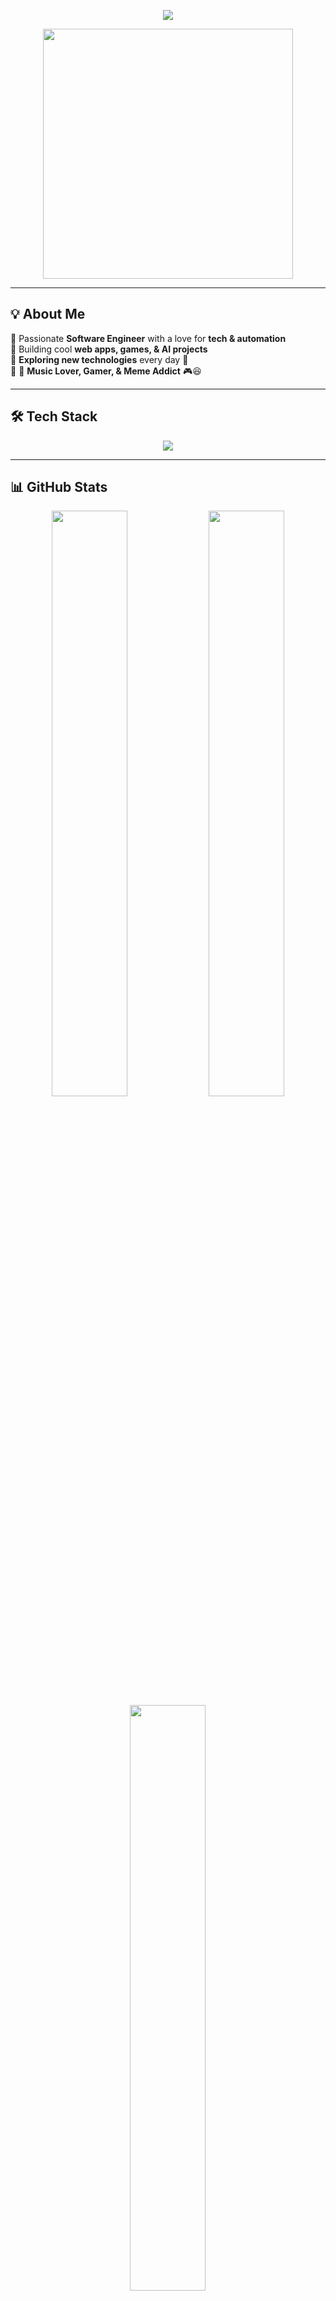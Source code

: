 <!-- Banner -->
<p align="center">
  <img src="https://readme-typing-svg.herokuapp.com?font=Fira+Code&size=25&pause=1000&color=F77F00&center=true&vCenter=true&width=600&height=50&lines=Hey+there!+I'm+Prasanna+👋;Software+Developer+🚀;Tech+Enthusiast+💻;Always+Learning+New+Things+📚" />
</p>

<p align="center">
  <img src="https://media.giphy.com/media/qgQUggAC3Pfv687qPC/giphy.gif" width="400" />
</p>

---

## 💡 **About Me**  
🔹 Passionate **Software Engineer** with a love for **tech & automation**  
🔹 Building cool **web apps, games, & AI projects**  
🔹 **Exploring new technologies** every day 🚀  
🔹 🎵 **Music Lover, Gamer, & Meme Addict** 🎮😆  

---

## 🛠 **Tech Stack**  
<p align="center">
  <img src="https://skillicons.dev/icons?i=js,ts,react,nextjs,nodejs,express,mongodb,tailwind,git,github,vscode,docker" />
</p>

---

## 📊 **GitHub Stats**  
<div align="center">
  <img src="https://github-readme-stats.vercel.app/api?username=prasanna192005&show_icons=true&theme=radical&hide_border=true&count_private=true" width="49%" />
  <img src="https://streak-stats.demolab.com?user=prasanna192005&theme=radical&hide_border=true" width="49%" />
  <img src="https://github-readme-stats.vercel.app/api/top-langs/?username=prasanna192005&layout=compact&theme=radical&hide_border=true" width="49%" />
</div>

---

## 🎮 **Fun Zone**  

🔥 **My Contribution Snake:**  
<p align="center">
  <img src="https://github.com/prasanna192005/prasanna192005/raw/output/github-contribution-grid-snake.svg" />
</p>

🎵 **Now Playing on Spotify:**  
<p align="center">
  <img src="https://spotify-github-profile.vercel.app/api/view?uid=sgbttfk0ee6dnrt9mzyrgusoe&cover_image=true&theme=default" />
</p>

🐱‍💻 **Random Dev Meme:**  
<p align="center">
  <img src="https://random-memer.herokuapp.com/" width="400" />
</p>

---

## 🌎 **Let's Connect!**  
<p align="center">
  <a href="https://yourwebsite.com">
    <img src="https://img.shields.io/badge/Portfolio-%23FF4081.svg?&style=for-the-badge&logo=web&logoColor=white" />
  </a>
  <a href="https://linkedin.com/in/yourprofile">
    <img src="https://img.shields.io/badge/LinkedIn-%230077B5.svg?&style=for-the-badge&logo=linkedin&logoColor=white" />
  </a>
  <a href="https://twitter.com/yourhandle">
    <img src="https://img.shields.io/badge/Twitter-%231DA1F2.svg?&style=for-the-badge&logo=twitter&logoColor=white" />
  </a>
  <a href="mailto:your.email@example.com">
    <img src="https://img.shields.io/badge/Email-%23D14836.svg?&style=for-the-badge&logo=gmail&logoColor=white" />
  </a>
</p>

---

## 🌟 **Fun Fact!**  
> The first ever website is still online at [info.cern.ch](http://info.cern.ch)! 🌍💾  

---

**🔥 If you like my work, drop a ⭐ and let's connect! 🚀**  
